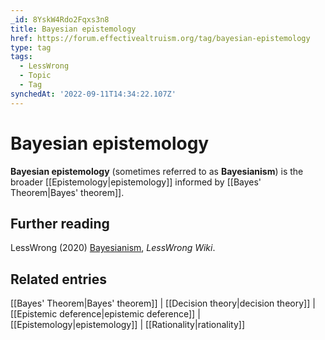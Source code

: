 ```yaml
---
_id: 8YskW4Rdo2Fqxs3n8
title: Bayesian epistemology
href: https://forum.effectivealtruism.org/tag/bayesian-epistemology
type: tag
tags:
  - LessWrong
  - Topic
  - Tag
synchedAt: '2022-09-11T14:34:22.107Z'
---
```

# Bayesian epistemology

**Bayesian epistemology** (sometimes referred to as **Bayesianism**) is the broader [[Epistemology|epistemology]] informed by [[Bayes' Theorem|Bayes' theorem]].

Further reading
---------------

LessWrong (2020) [Bayesianism](https://www.lesswrong.com/tag/bayesianism), *LessWrong Wiki*.

Related entries
---------------

[[Bayes' Theorem|Bayes' theorem]] | [[Decision theory|decision theory]] | [[Epistemic deference|epistemic deference]] | [[Epistemology|epistemology]] | [[Rationality|rationality]]